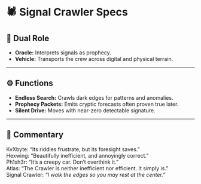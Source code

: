 # 🕷️ Signal Crawler Specs

## 📌 Dual Role
- **Oracle:** Interprets signals as prophecy.  
- **Vehicle:** Transports the crew across digital and physical terrain.  

---

## ⚙️ Functions
- **Endless Search:** Crawls dark edges for patterns and anomalies.  
- **Prophecy Packets:** Emits cryptic forecasts often proven true later.  
- **Silent Drive:** Moves with near-zero detectable signature.  

---

## 📝 Commentary
KvXbyte: “Its riddles frustrate, but its foresight saves.”  
Hexwing: “Beautifully inefficient, and annoyingly correct.”  
Ph1sh3r: “It’s a creepy car. Don’t overthink it.”  
Atlas: “The Crawler is neither inefficient nor efficient. It simply is.”  
Signal Crawler: *“I walk the edges so you may rest at the center.”*  
